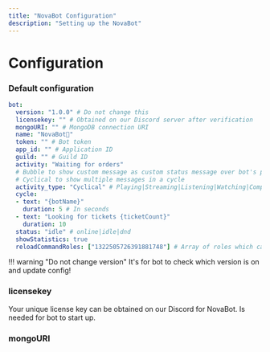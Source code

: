 ```yaml
---
title: "NovaBot Configuration"
description: "Setting up the NovaBot"
---
```


# Configuration

### Default configuration
```yaml title="config.yml" hl_lines="2"
bot:
  version: "1.0.0" # Do not change this
  licensekey: "" # Obtained on our Discord server after verification
  mongoURI: "" # MongoDB connection URI
  name: "NovaBot👑"
  token: "" # Bot token
  app_id: "" # Application ID
  guild: "" # Guild ID
  activity: "Waiting for orders"
  # Bubble to show custom message as custom status message over bot's profile photo
  # Cyclical to show multiple messages in a cycle
  activity_type: "Cyclical" # Playing|Streaming|Listening|Watching|Competing|Bubble|Cyclical
  cycle:
  - text: "{botName}"
    duration: 5 # In seconds
  - text: "Looking for tickets {ticketCount}"
    duration: 10
  status: "idle" # online|idle|dnd
  showStatistics: true
  reloadCommandRoles: ["1322505726391881748"] # Array of roles which can do /reload command for addon configurations reload
```

!!! warning "Do not change version"
    It's for bot to check which version is on and update config!

### licensekey
Your unique license key can be obtained on our Discord for NovaBot.
Is needed for bot to start up.

### mongoURI

